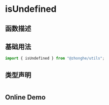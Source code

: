 # isUndefined

## 函数描述

## 基础用法

```ts
import { isUndefined } from "@zhonghe/utils";

```

## 类型声明

```ts

```

## Online Demo
